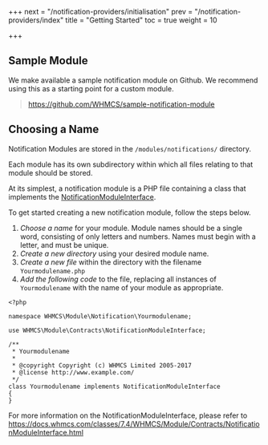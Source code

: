 +++
next = "/notification-providers/initialisation"
prev = "/notification-providers/index"
title = "Getting Started"
toc = true
weight = 10

+++

## Sample Module

We make available a sample notification module on Github. We recommend using this as a starting point for a custom module.

> https://github.com/WHMCS/sample-notification-module

## Choosing a Name

Notification Modules are stored in the `/modules/notifications/` directory.

Each module has its own subdirectory within which all files relating to that module should be stored.

At its simplest, a notification module is a PHP file containing a class that implements the [NotificationModuleInterface](https://docs.whmcs.com/classes/7.4/WHMCS/Module/Contracts/NotificationModuleInterface.html).

To get started creating a new notification module, follow the steps below.

1. *Choose a name* for your module. Module names should be a single word, consisting of only letters and numbers. Names must begin with a letter, and must be unique.
2. *Create a new directory* using your desired module name.
3. *Create a new file* within the directory with the filename `Yourmodulename.php`
4. *Add the following code* to the file, replacing all instances of `Yourmodulename` with the name of your module as appropriate.

```
<?php

namespace WHMCS\Module\Notification\Yourmodulename;

use WHMCS\Module\Contracts\NotificationModuleInterface;

/**
 * Yourmodulename
 *
 * @copyright Copyright (c) WHMCS Limited 2005-2017
 * @license http://www.example.com/
 */
class Yourmodulename implements NotificationModuleInterface
{
}
```

For more information on the NotificationModuleInterface, please refer to https://docs.whmcs.com/classes/7.4/WHMCS/Module/Contracts/NotificationModuleInterface.html
